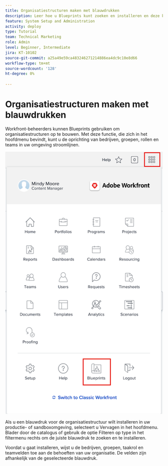 ```yaml
---
title: Organisatiestructuren maken met blauwdrukken
description: Leer hoe u Blueprints kunt zoeken en installeren en deze kunt toevoegen aan de [!UICONTROL Main Menu] .
feature: System Setup and Administration
activity: deploy
type: Tutorial
team: Technical Marketing
role: Admin
level: Beginner, Intermediate
jira: KT-10102
source-git-commit: a25a49e59ca483246271214886ea4dc9c10e8d66
workflow-type: tm+mt
source-wordcount: '128'
ht-degree: 0%

---
```




# Organisatiestructuren maken met blauwdrukken

Workfront-beheerders kunnen Blueprints gebruiken om organisatiestructuren op te bouwen. Met deze functie, die zich in het hoofdmenu bevindt, kunt u de oprichting van bedrijven, groepen, rollen en teams in uw omgeving stroomlijnen.

![ Structuren met [!UICONTROL Blueprints]](assets/BP_orgstructure_01.png)

Als u een blauwdruk voor de organisatiestructuur wilt installeren in uw productie- of sandboxomgeving, selecteert u Vervagen in het hoofdmenu. Blader door de catalogus of gebruik de optie Filteren op type in het filtermenu rechts om de juiste blauwdruk te zoeken en te installeren.

Voordat u gaat installeren, wijst u de bedrijven, groepen, taakrol en teamvelden toe aan de behoeften van uw organisatie. De velden zijn afhankelijk van de geselecteerde blauwdruk.

<!--Note: There are two types of Blueprints—Project Template and Organizational Structure. For more information on using blueprints and steps you need to take following installation, refer to the Blueprints articles.-->
